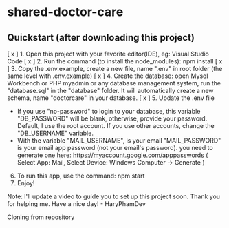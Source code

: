 # shared-doctor-care
## Quickstart (after downloading this project)
[ x ] 1. Open this project with your favorite editor(IDE), eg: Visual Studio Code
[ x ] 2. Run the command (to install the node_modules): npm install
[ x ] 3. Copy the .env.example, create a new file, name ".env"  in root folder (the same level with .env.example)
[ x ] 4. Create the database: open Mysql Workbench or PHP myadmin or any database management system, run the "database.sql" in the "database" folder.
It will automatically create a new schema, name "doctorcare" in your database.
[ x ] 5. Update the .env file
- If you use "no-password" to login to your database, this variable "DB_PASSWORD" will be blank, otherwise, provide your password.
Default, I use the root account. If you use other accounts, change the "DB_USERNAME" variable.
- With the variable "MAIL_USERNAME", is your email 
"MAIL_PASSWORD" is your email app password (not your email's password). you need to generate one here: https://myaccount.google.com/apppasswords
( Select App: Mail, Select Device: Windows Computer -> Generate )
6. To run this app, use the command: npm start
7. Enjoy!

Note: I'll update a video to guide you to set up this project soon. Thank you for helping me. Have a nice day! - HaryPhamDev


Cloning from repository